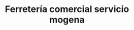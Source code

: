 ---
title: "Ferretería comercial servicio mogena"
url: /santo-domingo-este/ferreteria-comercial-servicio-mogena/
shop: hardware
---